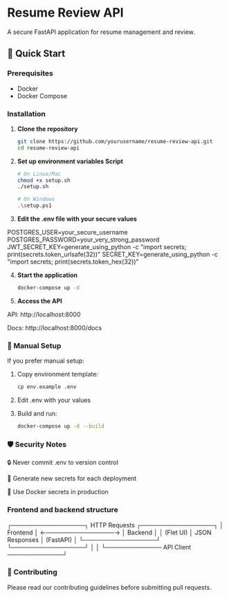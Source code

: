 # Resume Review API

A secure FastAPI application for resume management and review.

## 🚀 Quick Start

### Prerequisites
- Docker
- Docker Compose

### Installation

1. **Clone the repository**
   ```bash
   git clone https://github.com/yourusername/resume-review-api.git
   cd resume-review-api

2. **Set up environment variables Script**
    ```bash
    # On Linux/Mac
    chmod +x setup.sh
    ./setup.sh

    # On Windows
    .\setup.ps1

3. **Edit the .env file with your secure values**

POSTGRES_USER=your_secure_username
POSTGRES_PASSWORD=your_very_strong_password
JWT_SECRET_KEY=generate_using_python -c "import secrets; print(secrets.token_urlsafe(32))"
SECRET_KEY=generate_using_python -c "import secrets; print(secrets.token_hex(32))"

4. **Start the application**
    ```bash
    docker-compose up -d

5. **Access the API**

API: http://localhost:8000

Docs: http://localhost:8000/docs

### 🔧 Manual Setup
If you prefer manual setup:

1. Copy environment template:

    ```bash
    cp env.example .env

2. Edit .env with your values

3. Build and run:

    ```bash
    docker-compose up -d --build

### 🛡️ Security Notes
🔒 Never commit .env to version control

🔑 Generate new secrets for each deployment

🐳 Use Docker secrets in production

<!-- ### Project Structure

    ```bash
        resume-review-api/
        ├── app/
        ├── docker-compose.yml
        ├── Dockerfile.backend
        ├── env.example
        ├── setup.sh
        ├── setup.ps1
        └── README.md -->

### Frontend and backend structure

┌─────────────────┐    HTTP Requests    ┌─────────────────┐
│   Frontend      │ ←────────────────→  │   Backend       │
│   (Flet UI)     │    JSON Responses   │   (FastAPI)     │
└─────────────────┘                     └─────────────────┘
         │                                      │
         └───────────── API Client ─────────────┘

### 🤝 Contributing
Please read our contributing guidelines before submitting pull requests.
